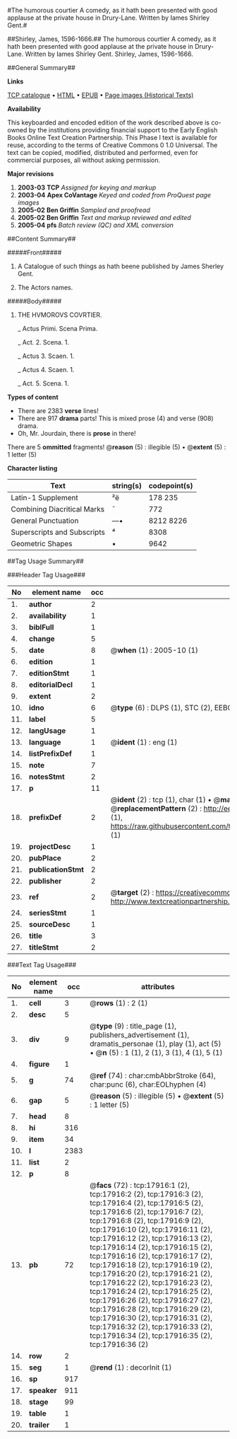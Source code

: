 #The humorous courtier A comedy, as it hath been presented with good applause at the private house in Drury-Lane. Written by Iames Shirley Gent.#

##Shirley, James, 1596-1666.##
The humorous courtier A comedy, as it hath been presented with good applause at the private house in Drury-Lane. Written by Iames Shirley Gent.
Shirley, James, 1596-1666.

##General Summary##

**Links**

[TCP catalogue](http://www.ota.ox.ac.uk/tcp/)  • 
[HTML](http://tei.it.ox.ac.uk/tcp/Texts-HTML/free/A12/A12141.html)  • 
[EPUB](http://tei.it.ox.ac.uk/tcp/Texts-EPUB/free/A12/A12141.epub) • 
[Page images (Historical Texts)](https://data.historicaltexts.jisc.ac.uk/view?pubId=eebo-99852588e&pageId=eebo-99852588e-17916-1)

**Availability**

This keyboarded and encoded edition of the
	       work described above is co-owned by the institutions
	       providing financial support to the Early English Books
	       Online Text Creation Partnership. This Phase I text is
	       available for reuse, according to the terms of Creative
	       Commons 0 1.0 Universal. The text can be copied,
	       modified, distributed and performed, even for
	       commercial purposes, all without asking permission.

**Major revisions**

1. __2003-03__ __TCP__ *Assigned for keying and markup*
1. __2003-04__ __Apex CoVantage__ *Keyed and coded from ProQuest page images*
1. __2005-02__ __Ben Griffin__ *Sampled and proofread*
1. __2005-02__ __Ben Griffin__ *Text and markup reviewed and edited*
1. __2005-04__ __pfs__ *Batch review (QC) and XML conversion*

##Content Summary##

#####Front#####

1. A Catalogue of such things as hath beene published by James Sherley Gent.

1. The Actors names.

#####Body#####

1. THE HVMOROVS COVRTIER.

    _ Actus Primi. Scena Prima.

    _ Act. 2. Scena. 1.

    _ Actus 3. Scaen. 1.

    _ Actus 4. Scaen. 1.

    _ Act. 5. Scena. 1.

**Types of content**

  * There are 2383 **verse** lines!
  * There are 917 **drama** parts! This is mixed prose (4) and verse (908) drama.
  * Oh, Mr. Jourdain, there is **prose** in there!

There are 5 **ommitted** fragments! 
 @__reason__ (5) : illegible (5)  •  @__extent__ (5) : 1 letter (5)

**Character listing**


|Text|string(s)|codepoint(s)|
|---|---|---|
|Latin-1 Supplement|²ë|178 235|
|Combining             Diacritical Marks|̄|772|
|General Punctuation|—•|8212 8226|
|Superscripts             and Subscripts|⁴|8308|
|Geometric Shapes|▪|9642|

##Tag Usage Summary##

###Header Tag Usage###

|No|element name|occ|attributes|
|---|---|---|---|
|1.|__author__|2||
|2.|__availability__|1||
|3.|__biblFull__|1||
|4.|__change__|5||
|5.|__date__|8| @__when__ (1) : 2005-10 (1)|
|6.|__edition__|1||
|7.|__editionStmt__|1||
|8.|__editorialDecl__|1||
|9.|__extent__|2||
|10.|__idno__|6| @__type__ (6) : DLPS (1), STC (2), EEBO-CITATION (1), PROQUEST (1), VID (1)|
|11.|__label__|5||
|12.|__langUsage__|1||
|13.|__language__|1| @__ident__ (1) : eng (1)|
|14.|__listPrefixDef__|1||
|15.|__note__|7||
|16.|__notesStmt__|2||
|17.|__p__|11||
|18.|__prefixDef__|2| @__ident__ (2) : tcp (1), char (1)  •  @__matchPattern__ (2) : ([0-9\-]+):([0-9IVX]+) (1), (.+) (1)  •  @__replacementPattern__ (2) : http://eebo.chadwyck.com/downloadtiff?vid=$1&page=$2 (1), https://raw.githubusercontent.com/textcreationpartnership/Texts/master/tcpchars.xml#$1 (1)|
|19.|__projectDesc__|1||
|20.|__pubPlace__|2||
|21.|__publicationStmt__|2||
|22.|__publisher__|2||
|23.|__ref__|2| @__target__ (2) : https://creativecommons.org/publicdomain/zero/1.0/ (1), http://www.textcreationpartnership.org/docs/. (1)|
|24.|__seriesStmt__|1||
|25.|__sourceDesc__|1||
|26.|__title__|3||
|27.|__titleStmt__|2||


###Text Tag Usage###

|No|element name|occ|attributes|
|---|---|---|---|
|1.|__cell__|3| @__rows__ (1) : 2 (1)|
|2.|__desc__|5||
|3.|__div__|9| @__type__ (9) : title_page (1), publishers_advertisement (1), dramatis_personae (1), play (1), act (5)  •  @__n__ (5) : 1 (1), 2 (1), 3 (1), 4 (1), 5 (1)|
|4.|__figure__|1||
|5.|__g__|74| @__ref__ (74) : char:cmbAbbrStroke (64), char:punc (6), char:EOLhyphen (4)|
|6.|__gap__|5| @__reason__ (5) : illegible (5)  •  @__extent__ (5) : 1 letter (5)|
|7.|__head__|8||
|8.|__hi__|316||
|9.|__item__|34||
|10.|__l__|2383||
|11.|__list__|2||
|12.|__p__|8||
|13.|__pb__|72| @__facs__ (72) : tcp:17916:1 (2), tcp:17916:2 (2), tcp:17916:3 (2), tcp:17916:4 (2), tcp:17916:5 (2), tcp:17916:6 (2), tcp:17916:7 (2), tcp:17916:8 (2), tcp:17916:9 (2), tcp:17916:10 (2), tcp:17916:11 (2), tcp:17916:12 (2), tcp:17916:13 (2), tcp:17916:14 (2), tcp:17916:15 (2), tcp:17916:16 (2), tcp:17916:17 (2), tcp:17916:18 (2), tcp:17916:19 (2), tcp:17916:20 (2), tcp:17916:21 (2), tcp:17916:22 (2), tcp:17916:23 (2), tcp:17916:24 (2), tcp:17916:25 (2), tcp:17916:26 (2), tcp:17916:27 (2), tcp:17916:28 (2), tcp:17916:29 (2), tcp:17916:30 (2), tcp:17916:31 (2), tcp:17916:32 (2), tcp:17916:33 (2), tcp:17916:34 (2), tcp:17916:35 (2), tcp:17916:36 (2)|
|14.|__row__|2||
|15.|__seg__|1| @__rend__ (1) : decorInit (1)|
|16.|__sp__|917||
|17.|__speaker__|911||
|18.|__stage__|99||
|19.|__table__|1||
|20.|__trailer__|1||
